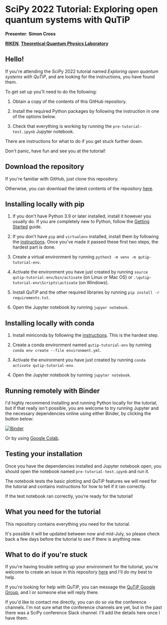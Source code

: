 # SciPy 2022 Tutorial: Exploring open quantum systems with QuTiP

**Presenter**: **Simon Cross**

**[RIKEN](https://riken.jp)**,
**[Theoretical Quantum Physics Laboratory](https://dml.riken.jp/)**

## Hello!

If you're attending the SciPy 2022 tutorial named
*Exploring open quantum systems with QuTiP*, and are looking for the
instructions, you have found them.

To get set up you'll need to do the following:

1. Obtain a copy of the contents of this GitHub repository.

2. Install the required Python packages by following the instruction in one of
   the options below.

3. Check that everything is working by running the `pre-tutorial-test.ipynb`
   Jupyter notebook.

There are instructions for what to do if you get stuck further down.

Don't panic, have fun and see you at the tutorial!


## Download the repository

If you're familiar with GitHub, just clone this repository.

Otherwise, you can download the latest contents of the repository
[here](https://github.com/hodgestar/qutip-scipy-2022/archive/refs/heads/main.zip).


## Installing locally with pip

1. If you don't have Python 3.9 or later installed, install it however
   you usually do. If you are completely new to Python, follow the
   [Getting Started](https://www.python.org/about/gettingstarted/) guide.

2. If you don't have `pip` and `virtualenv` installed, install them by
   following the [instructions](https://packaging.python.org/en/latest/guides/installing-using-pip-and-virtual-environments/). Once you've made it passed these
   first two steps, the hardest part is done.

3. Create a virtual environment by running
   `python3 -m venv -m qutip-tutorial-env`.

4. Activate the environment you have just created by running
   `source qutip-tutorial-env/bin/activate` (on Linux or Mac OS) or
   `.\qutip-tutorial-env\Scripts\activate` (on Windows).

5. Install QuTiP and the other required libraries by running
   `pip install -r requirements.txt`.

6. Open the Jupyter notebook by running `jupyer notebook`.


## Installing locally with conda

1. Install miniconda by following the [instructions](https://conda.io/projects/conda/en/latest/user-guide/install/index.html). This is the hardest step.

2. Create a conda environment named `qutip-tutorial-env` by running
   `conda env create --file environment.yml`.

3. Activate the environment you have just created by running
   `conda activate qutip-tutorial-env`.

4. Open the Jupyter notebook by running `jupyter notebook`.


## Running remotely with Binder

I'd highly recommend installing and running Python locally for the tutorial,
but if that really isn't possible, you are welcome to try running Jupyter
and the necessary dependencies online using either Binder, by clicking the
button below:

[![Binder](https://mybinder.org/badge_logo.svg)](https://mybinder.org/v2/gh/hodgestar/qutip-tutorial-2022/main)

Or by using [Google Colab](https://colab.research.google.com/).


## Testing your installation

Once you have the dependencies installed and Jupyter notebook open, you should
open the notebook named `pre-tutorial-test.ipynb` and run it.

The notebook tests the basic plotting and QuTiP features we will need for the
tutorial and contains instructions for how to tell if it ran correctly.

If the test notebook ran correctly, you're ready for the tutorial!


## What you need for the tutorial

This repository contains everything you need for the tutorial.

It's possible it will be updated between now and mid-July, so please check back
a few days before the tutorial to see if there is anything new.


## What to do if you're stuck

If you're having trouble setting up your environment for the tutorial, you're
welcome to create an issue in this repository
[here](https://github.com/hodgestar/qutip-scipy-2022/issues/new) and I'll do my
best to help.

If you're looking for help with QuTiP, you can message the
[QuTiP Google Group](https://groups.google.com/g/qutip), and I or someone
else will reply there.

If you'd like to contact me directly, you can do so via the conference
channels. I'm not sure what the conference channels are yet, but in the
past there was a SciPy conference Slack channel. I'll add the details here
once I have them.
